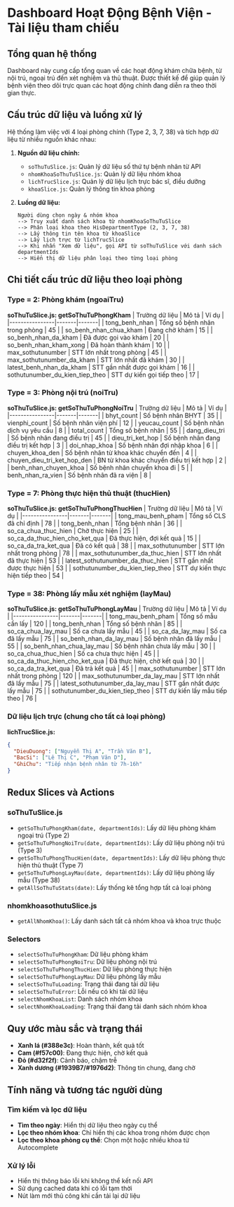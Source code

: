 # Dashboard Hoạt Động Bệnh Viện - Tài liệu tham chiếu

## Tổng quan hệ thống
Dashboard này cung cấp tổng quan về các hoạt động khám chữa bệnh, từ nội trú, ngoại trú đến xét nghiệm và thủ thuật. Được thiết kế để giúp quản lý bệnh viện theo dõi trực quan các hoạt động chính đang diễn ra theo thời gian thực.

## Cấu trúc dữ liệu và luồng xử lý
Hệ thống làm việc với 4 loại phòng chính (Type 2, 3, 7, 38) và tích hợp dữ liệu từ nhiều nguồn khác nhau:

1. **Nguồn dữ liệu chính:**
   - `soThuTuSlice.js`: Quản lý dữ liệu số thứ tự bệnh nhân từ API 
   - `nhomKhoaSoThuTuSlice.js`: Quản lý dữ liệu nhóm khoa
   - `lichTrucSlice.js`: Quản lý dữ liệu lịch trực bác sĩ, điều dưỡng
   - `khoaSlice.js`: Quản lý thông tin khoa phòng

2. **Luồng dữ liệu:**
   ```
   Người dùng chọn ngày & nhóm khoa
   --> Truy xuất danh sách khoa từ nhomKhoaSoThuTuSlice
   --> Phân loại khoa theo HisDepartmentType (2, 3, 7, 38)
   --> Lấy thông tin tên khoa từ khoaSlice
   --> Lấy lịch trực từ lichTrucSlice
   --> Khi nhấn "Xem dữ liệu", gọi API từ soThuTuSlice với danh sách departmentIds
   --> Hiển thị dữ liệu phân loại theo từng loại phòng
   ```

## Chi tiết cấu trúc dữ liệu theo loại phòng

### Type = 2: Phòng khám (ngoaiTru)
**soThuTuSlice.js: getSoThuTuPhongKham**
| Trường dữ liệu | Mô tả | Ví dụ |
|----------------|-------|-------|
| tong_benh_nhan | Tổng số bệnh nhân trong phòng | 45 |
| so_benh_nhan_chua_kham | Đang chờ khám | 15 |
| so_benh_nhan_da_kham | Đã được gọi vào khám | 20 |
| so_benh_nhan_kham_xong | Đã hoàn thành khám | 10 |
| max_sothutunumber | STT lớn nhất trong phòng | 45 |
| max_sothutunumber_da_kham | STT lớn nhất đã khám | 30 |
| latest_benh_nhan_da_kham | STT gần nhất được gọi khám | 16 |
| sothutunumber_du_kien_tiep_theo | STT dự kiến gọi tiếp theo | 17 |

### Type = 3: Phòng nội trú (noiTru)
**soThuTuSlice.js: getSoThuTuPhongNoiTru**
| Trường dữ liệu | Mô tả | Ví dụ |
|----------------|-------|-------|
| bhyt_count | Số bệnh nhân BHYT | 35 |
| vienphi_count | Số bệnh nhân viện phí | 12 |
| yeucau_count | Số bệnh nhân dịch vụ yêu cầu | 8 |
| total_count | Tổng số bệnh nhân | 55 |
| dang_dieu_tri | Số bệnh nhân đang điều trị | 45 |
| dieu_tri_ket_hop | Số bệnh nhân đang điều trị kết hợp | 3 |
| doi_nhap_khoa | Số bệnh nhân đợi nhập khoa | 6 |
| chuyen_khoa_den | Số bệnh nhân từ khoa khác chuyển đến | 4 |
| chuyen_dieu_tri_ket_hop_den | BN từ khoa khác chuyển điều trị kết hợp | 2 |
| benh_nhan_chuyen_khoa | Số bệnh nhân chuyển khoa đi | 5 |
| benh_nhan_ra_vien | Số bệnh nhân đã ra viện | 8 |

### Type = 7: Phòng thực hiện thủ thuật (thucHien)
**soThuTuSlice.js: getSoThuTuPhongThucHien**
| Trường dữ liệu | Mô tả | Ví dụ |
|----------------|-------|-------|
| tong_mau_benh_pham | Tổng số CLS đã chỉ định | 78 |
| tong_benh_nhan | Tổng bệnh nhân | 36 |
| so_ca_chua_thuc_hien | Chờ thực hiện | 25 |
| so_ca_da_thuc_hien_cho_ket_qua | Đã thực hiện, đợi kết quả | 15 |
| so_ca_da_tra_ket_qua | Đã có kết quả | 38 |
| max_sothutunumber | STT lớn nhất trong phòng | 78 |
| max_sothutunumber_da_thuc_hien | STT lớn nhất đã thực hiện | 53 |
| latest_sothutunumber_da_thuc_hien | STT gần nhất được thực hiện | 53 |
| sothutunumber_du_kien_tiep_theo | STT dự kiến thực hiện tiếp theo | 54 |

### Type = 38: Phòng lấy mẫu xét nghiệm (layMau)
**soThuTuSlice.js: getSoThuTuPhongLayMau**
| Trường dữ liệu | Mô tả | Ví dụ |
|----------------|-------|-------|
| tong_mau_benh_pham | Tổng số mẫu cần lấy | 120 |
| tong_benh_nhan | Tổng số bệnh nhân | 85 |
| so_ca_chua_lay_mau | Số ca chưa lấy mẫu | 45 |
| so_ca_da_lay_mau | Số ca đã lấy mẫu | 75 |
| so_benh_nhan_da_lay_mau | Số bệnh nhân đã lấy mẫu | 55 |
| so_benh_nhan_chua_lay_mau | Số bệnh nhân chưa lấy mẫu | 30 |
| so_ca_chua_thuc_hien | Số ca chưa thực hiện | 45 |
| so_ca_da_thuc_hien_cho_ket_qua | Đã thực hiện, chờ kết quả | 30 |
| so_ca_da_tra_ket_qua | Đã trả kết quả | 45 |
| max_sothutunumber | STT lớn nhất trong phòng | 120 |
| max_sothutunumber_da_lay_mau | STT lớn nhất đã lấy mẫu | 75 |
| latest_sothutunumber_da_lay_mau | STT gần nhất được lấy mẫu | 75 |
| sothutunumber_du_kien_tiep_theo | STT dự kiến lấy mẫu tiếp theo | 76 |

### Dữ liệu lịch trực (chung cho tất cả loại phòng)
**lichTrucSlice.js:**
```json
{
  "DieuDuong": ["Nguyễn Thị A", "Trần Văn B"],
  "BacSi": ["Lê Thị C", "Phạm Văn D"],
  "GhiChu": "Tiếp nhận bệnh nhân từ 7h-16h"
}
```

## Redux Slices và Actions

### soThuTuSlice.js
- `getSoThuTuPhongKham(date, departmentIds)`: Lấy dữ liệu phòng khám ngoại trú (Type 2)
- `getSoThuTuPhongNoiTru(date, departmentIds)`: Lấy dữ liệu phòng nội trú (Type 3)
- `getSoThuTuPhongThucHien(date, departmentIds)`: Lấy dữ liệu phòng thực hiện thủ thuật (Type 7)
- `getSoThuTuPhongLayMau(date, departmentIds)`: Lấy dữ liệu phòng lấy mẫu (Type 38)
- `getAllSoThuTuStats(date)`: Lấy thống kê tổng hợp tất cả loại phòng

### nhomkhoasothutuSlice.js
- `getAllNhomKhoa()`: Lấy danh sách tất cả nhóm khoa và khoa trực thuộc

### Selectors
- `selectSoThuTuPhongKham`: Dữ liệu phòng khám 
- `selectSoThuTuPhongNoiTru`: Dữ liệu phòng nội trú
- `selectSoThuTuPhongThucHien`: Dữ liệu phòng thực hiện
- `selectSoThuTuPhongLayMau`: Dữ liệu phòng lấy mẫu
- `selectSoThuTuLoading`: Trạng thái đang tải dữ liệu
- `selectSoThuTuError`: Lỗi nếu có khi tải dữ liệu
- `selectNhomKhoaList`: Danh sách nhóm khoa
- `selectNhomKhoaLoading`: Trạng thái đang tải danh sách nhóm khoa

## Quy ước màu sắc và trạng thái
- **Xanh lá (#388e3c)**: Hoàn thành, kết quả tốt
- **Cam (#f57c00)**: Đang thực hiện, chờ kết quả
- **Đỏ (#d32f2f)**: Cảnh báo, chậm trễ
- **Xanh dương (#1939B7/#1976d2)**: Thông tin chung, đang chờ

## Tính năng và tương tác người dùng

### Tìm kiếm và lọc dữ liệu
- **Tìm theo ngày**: Hiển thị dữ liệu theo ngày cụ thể
- **Lọc theo nhóm khoa**: Chỉ hiển thị các khoa trong nhóm được chọn
- **Lọc theo khoa phòng cụ thể**: Chọn một hoặc nhiều khoa từ Autocomplete

### Xử lý lỗi
- Hiển thị thông báo lỗi khi không thể kết nối API
- Sử dụng cached data khi có lỗi tạm thời
- Nút làm mới thủ công khi cần tải lại dữ liệu
